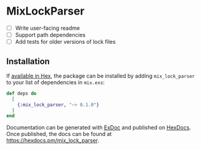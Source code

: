 # MixLockParser

- [ ] Write user-facing readme
- [ ] Support path dependencies
- [ ] Add tests for older versions of lock files

## Installation

If [available in Hex](https://hex.pm/docs/publish), the package can be installed
by adding `mix_lock_parser` to your list of dependencies in `mix.exs`:

```elixir
def deps do
  [
    {:mix_lock_parser, "~> 0.1.0"}
  ]
end
```

Documentation can be generated with [ExDoc](https://github.com/elixir-lang/ex_doc)
and published on [HexDocs](https://hexdocs.pm). Once published, the docs can
be found at <https://hexdocs.pm/mix_lock_parser>.

